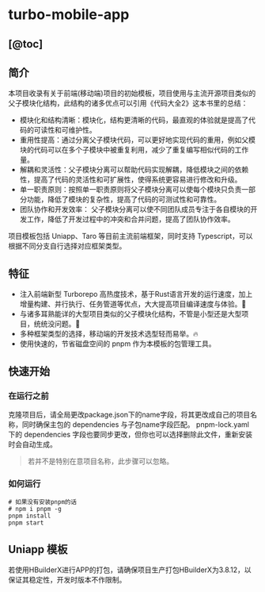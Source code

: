 # turbo-mobile-app

[@toc]
---

## 简介

本项目收录有关于前端(移动端)项目的初始模板，项目使用与主流开源项目类似的父子模块化结构，此结构的诸多优点可以引用《代码大全2》这本书里的总结：

- 模块化和结构清晰：模块化，结构更清晰的代码，最直观的体验就是提高了代码的可读性和可维护性。
- 重用性提高：通过分离父子模块代码，可以更好地实现代码的重用，例如父模块的代码可以在多个子模块中被重复利用，减少了重复编写相似代码的工作量。
- 解耦和灵活性：父子模块分离可以帮助代码实现解耦，降低模块之间的依赖性，提高了代码的灵活性和可扩展性，使得系统更容易进行修改和升级。
- 单一职责原则：按照单一职责原则将父子模块分离可以使每个模块只负责一部分功能，降低了模块的复杂性，提高了代码的可测试性和可靠性。
- 团队协作和开发效率： 父子模块分离可以使不同团队成员专注于各自模块的开发工作，降低了开发过程中的冲突和合并问题，提高了团队协作效率。

项目模板包括 Uniapp、Taro 等目前主流前端框架，同时支持 Typescript，可以根据不同分支自行选择对应框架类型。

## 特征

- 注入前端新型 Turborepo 高热度技术，基于Rust语言开发的运行速度，加上增量构建、并行执行、任务管道等优点，大大提高项目编译速度与体验。🚀
- 与诸多耳熟能详的大型项目类似的父子模块化结构，不管是小型还是大型项目，统统没问题。🌈
- 多种框架类型的选择，移动端的开发技术选型轻而易举。🔥
- 使用快速的，节省磁盘空间的 pnpm 作为本模板的包管理工具。

## 快速开始

### 在运行之前

克隆项目后，请全局更改package.json下的name字段，将其更改成自己的项目名称，同时确保主包的 dependencies 与子包name字段匹配。
pnpm-lock.yaml 下的 dependencies 字段也要同步更改，但你也可以选择删除此文件，重新安装时会自动生成。

> 若并不是特别在意项目名称，此步骤可以忽略。

### 如何运行

```shell
# 如果没有安装pnpm的话
# npm i pnpm -g
pnpm install
pnpm start
```

## Uniapp 模板

若使用HBuilderX进行APP的打包，请确保项目生产打包HBuilderX为3.8.12，以保证其稳定性，开发时版本不作限制。


